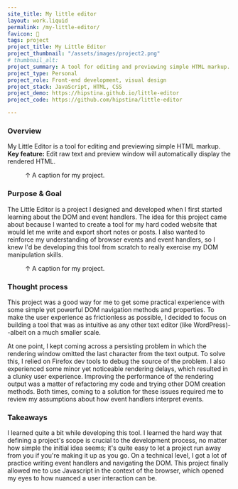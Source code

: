 ```yaml
---
site_title: My little editor
layout: work.liquid
permalink: /my-little-editor/
favicon: 📝
tags: project 
project_title: My Little Editor
project_thumbnail: "/assets/images/project2.png"
# thumbnail_alt: 
project_summary: A tool for editing and previewing simple HTML markup.
project_type: Personal
project_role: Front-end development, visual design
project_stack: JavaScript, HTML, CSS 
project_demo: https://hipstina.github.io/little-editor
project_code: https://github.com/hipstina/little-editor 

---
```


### Overview
My Little Editor is a tool for editing and previewing simple HTML markup. **Key feature:** Edit raw text and preview window will automatically display the rendered HTML. 

<figure>
<img class="img" src="" alt="">
<figcaption>↑ A caption for my project.</figcaption>
</figure>

### Purpose & Goal
The Little Editor is a project I designed and developed when I first started learning about the DOM and event handlers. The idea for this project came about because I wanted to create a tool for my hard coded website that would let me write and export short notes or posts. I also wanted to reinforce my understanding of browser events and event handlers, so I knew I'd be developing this tool from scratch to really exercise my DOM manipulation skills. 

<figure>
<img class="img" src="" alt="">
<figcaption>↑ A caption for my project.</figcaption>
</figure>

### Thought process 
This project was a good way for me to get some practical experience with some simple yet powerful DOM navigation methods and properties. To make the user experience as frictionless as possible, I decided to focus on building a tool that was as intuitive as any other text editor (like WordPress)--albeit on a much smaller scale.

At one point, I kept coming across a persisting problem in which the rendering window omitted the last character from the text output. To solve this, I relied on Firefox dev tools to debug the source of the problem. I also experienced some minor yet noticeable rendering delays, which resulted in a clunky user experience. Improving the performance of the rendering output was a matter of refactoring my code and trying other DOM creation methods. Both times, coming to a solution for these issues required me to review my assumptions about how event handlers interpret events. 

### Takeaways
I learned quite a bit while developing this tool. I learned the hard way that defining a project's scope is crucial to the development process, no matter how simple the initial idea seems; it's quite easy to let a project run away from you if you're making it up as you go. On a technical level, I got a lot of practice writing event handlers and navigating the DOM. This project finally allowed me to use Javascript in the context of the browser, which opened my eyes to how nuanced a user interaction can be. 

